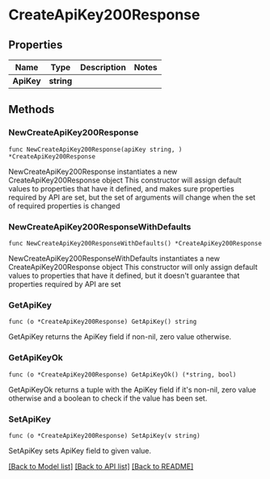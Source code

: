 # CreateApiKey200Response

## Properties

Name | Type | Description | Notes
------------ | ------------- | ------------- | -------------
**ApiKey** | **string** |  | 

## Methods

### NewCreateApiKey200Response

`func NewCreateApiKey200Response(apiKey string, ) *CreateApiKey200Response`

NewCreateApiKey200Response instantiates a new CreateApiKey200Response object
This constructor will assign default values to properties that have it defined,
and makes sure properties required by API are set, but the set of arguments
will change when the set of required properties is changed

### NewCreateApiKey200ResponseWithDefaults

`func NewCreateApiKey200ResponseWithDefaults() *CreateApiKey200Response`

NewCreateApiKey200ResponseWithDefaults instantiates a new CreateApiKey200Response object
This constructor will only assign default values to properties that have it defined,
but it doesn't guarantee that properties required by API are set

### GetApiKey

`func (o *CreateApiKey200Response) GetApiKey() string`

GetApiKey returns the ApiKey field if non-nil, zero value otherwise.

### GetApiKeyOk

`func (o *CreateApiKey200Response) GetApiKeyOk() (*string, bool)`

GetApiKeyOk returns a tuple with the ApiKey field if it's non-nil, zero value otherwise
and a boolean to check if the value has been set.

### SetApiKey

`func (o *CreateApiKey200Response) SetApiKey(v string)`

SetApiKey sets ApiKey field to given value.



[[Back to Model list]](../README.md#documentation-for-models) [[Back to API list]](../README.md#documentation-for-api-endpoints) [[Back to README]](../README.md)


